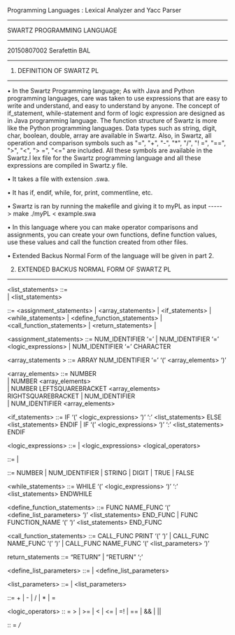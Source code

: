 

Programming  Languages : Lexical Analyzer and Yacc Parser
***********************************************************
SWARTZ PROGRAMMING LANGUAGE
***********************************************************
20150807002 Serafettin BAL
***********************************************************




1. DEFINITION OF SWARTZ PL
***************************

• In the Swartz Programming language; As with Java and Python programming languages, care was taken to 
use expressions that are easy to write and understand, and easy to understand by anyone. The concept
of if_statement, while-statement and form of logic expression are designed as in Java programming
language. The function structure of Swartz is more like the Python programming languages. Data types 
such as string, digit, char, boolean, double, array are available in Swartz. Also, in Swartz, all
operation and comparison symbols such as "=", "+", "-", "*", "/", "! =", "==", ">", "<", "> =", "<="
are included. All these symbols are available in the Swartz.l lex file for the Swartz programming
language and all these expressions are compiled in Swartz.y file.

• It takes a file with extension .swa. 

• It has if, endif, while, for, print, commentline, etc.

• Swartz is ran by running the makefile and giving it to myPL as input -----> make ./myPL < example.swa

• In this language where you can make operator comparisons and assignments, you can create your own 
functions, define function values, use these values ​​and call the function created from other files.

• Extended Backus Normal Form of the language will be given in part 2.
 


2. EXTENDED BACKUS NORMAL FORM OF SWARTZ PL
********************************************

<list_statements>  ::=  <statements>  
  |  <list_statements> <statements> 

<statements>  ::=  <assignment_statements>
  |  <array_statements>
  |  <if_statements>
  |  <while_statements>
  |  <define_function_statements>
  |  <call_function_statements>
  |  <return_statements>
  |  <expressions>

<assignment_statements>  ::=  NUM_IDENTIFIER  ‘=’ <expressions> 
  |  NUM_IDENTIFIER ‘=’ <logic_expressions> 
  |  NUM_IDENTIFIER ‘=’ CHARACTER

<array_statements >  ::=  ARRAY NUM_IDENTIFIER ‘=’  ‘(’  <array_elements>  ‘)’

<array_elements>  ::=  NUMBER  
  |  NUMBER  <array_elements>  
  |  NUMBER LEFTSQUAREBRACKET <array_elements> RIGHTSQUAREBRACKET
  |  NUM_IDENTIFIER  
  |  NUM_IDENTIFIER  <array_elements>

<if_statements>  ::=  IF ‘(’ <logic_expressions> ‘)’ ‘:’ <list_statements> ELSE <list_statements> ENDIF
                    | IF ‘(’ <logic_expressions> ‘)’ ‘:’ <list_statements> ENDIF

<logic_expressions>  ::=  <terms>  | <logic_expressions> <logical_operators> <terms>
			
                            
<expressions>  ::=  <terms>  | <expressions> <operators> <terms>

<terms>  ::=  NUMBER  | NUM_IDENTIFIER  | STRING  | DIGIT |  TRUE  | FALSE

<while_statements>   ::=   WHILE ‘(’ <logic_expressions> ‘)’ ‘:’ <list_statements> ENDWHILE

<define_function_statements>   ::=   FUNC NAME_FUNC ‘(’ <define_list_parameters> ‘)’ <list_statements> END_FUNC 
  |  FUNC FUNCTION_NAME ‘(’ ‘)’ <list_statements> END_FUNC

<call_function_statements>  ::=   CALL_FUNC PRINT ‘(’ <expressions> ‘)’
  |   CALL_FUNC NAME_FUNC ‘(’  ‘)’
  |   CALL_FUNC NAME_FUNC ‘(’  <list_parameters>  ‘)’

return_statements  ::=  “RETURN” <expressions>  |  “RETURN”  ‘;’

<define_list_parameters>  ::=  <terms>  |  <terms> <define_list_parameters>

<list_parameters>  ::=  <terms>  |  <terms> <list_parameters>

<operators>  ::=  +  |  -  |  /  |   *  |  = 

<logic_operators>  ::  =  >  |  >=  |  <  |  <=  |  =!  |  ==  |  &&  |  ||

<commentlines> :: = */*